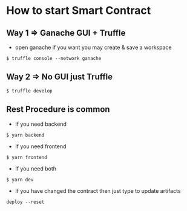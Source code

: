 # How to start Smart Contract

## Way 1 => Ganache GUI + Truffle

- open ganache if you want you may create & save a workspace

```
$ truffle console --network ganache
```

## Way 2 => No GUI just Truffle

```
$ truffle develop
```

## Rest Procedure is common

- If you need backend

```
$ yarn backend
```

- If you need frontend

```
$ yarn frontend
```

- If you need both

```
$ yarn dev
```

- If you have changed the contract then just type to update artifacts

```
deploy --reset
```
